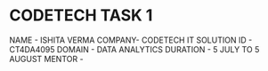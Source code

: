 # CODETECH TASK 1
NAME - ISHITA VERMA 
COMPANY- CODETECH IT SOLUTION
ID - CT4DA4095
DOMAIN - DATA ANALYTICS
DURATION - 5 JULY TO 5 AUGUST
MENTOR - 
